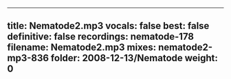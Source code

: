
---
title: Nematode2.mp3
vocals: false
best: false
definitive: false
recordings: nematode-178
filename: Nematode2.mp3
mixes: nematode2-mp3-836
folder: 2008-12-13/Nematode
weight: 0
---
